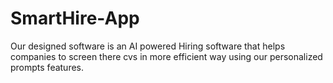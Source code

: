 # SmartHire-App
Our designed software is an AI powered Hiring software that helps companies to screen there cvs in 
more efficient way using our personalized prompts features.
